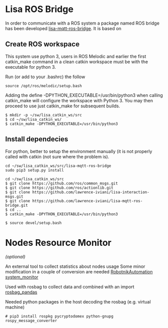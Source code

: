 
# Lisa ROS Bridge

In order to communicate with a ROS system a package named ROS bridge has been developed [lisa-mqtt-ros-bridge](https://github.com/lawrence-iviani/lisa-mqtt-ros-bridge). It is based on 

## Create ROS workspace

This system use python 3, users in ROS Melodic and earlier the first catkin_make command in a clean catkin workspace must be with the executable for python 3.

Run (or add to your .bashrc) the follow 

```batch
source /opt/ros/melodic/setup.bash
```

Adding the define -DPYTHON_EXECUTABLE=/usr/bin/python3 when calling catkin_make will configure the workspace with Python 3. You may then proceed to use just catkin_make for subsequent builds. 

```batch
$ mkdir -p ~/sw/lisa_catkin_ws/src
$ cd ~/sw/lisa_catkin_ws/
$ catkin_make -DPYTHON_EXECUTABLE=/usr/bin/python3
```

## Install dependecies

For python, better to setup the environment manually (it is not properly called with catkin (not sure where the problem is).

```batch
cd ~/sw/lisa_catkin_ws/src/lisa-mqtt-ros-bridge 
sudo pip3 setup.py install
```

```batch
cd ~/sw/lisa_catkin_ws/src
$ git clone https://github.com/ros/common_msgs.git
$ git clone https://github.com/ros/actionlib.git
$ git clone https://github.com/lawrence-iviani/lisa-interaction-msgs.git
$ git clone https://github.com/lawrence-iviani/lisa-mqtt-ros-bridge.git
$ cd ..
$ catkin_make -DPYTHON_EXECUTABLE=/usr/bin/python3

$ source devel/setup.bash

```

# Nodes Resource Monitor

_(optional)_

An external tool to collect statistics about nodes usage
Some minor modification in a couple of conversion are needed 
[RobotnikAutomation system_monitor](https://github.com/RobotnikAutomation/system_monitor)

Used with rosbag to collect data and combined with an import 
[rosbag_pandas](https://github.com/eurogroep/rosbag_pandas)

Needed python packages in the host decoding the rosbag (e.g. virtual machine)

```
# pip3 install rospkg pycryptodomex python-gnupg rospy_message_converter

